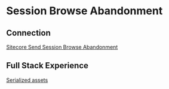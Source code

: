 # Session Browse Abandonment

## Connection

[Sitecore Send Session Browse Abandonment](../connections/Sitecore-Send-Session-Browse-Abandonment/README.md)

## Full Stack Experience

[Serialized assets](/demo/experience/personalize/experiences/fullstack/Session%20Browse%20Abandonment)
